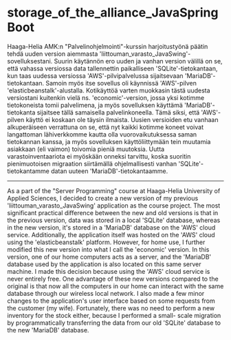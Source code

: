 # storage_of_the_alliance_JavaSpringBoot

Haaga-Helia AMK:n "Palvelinohjelmointi"-kurssin harjoitustyönä päätin tehdä
uuden version aiemmasta 'liittouman_varasto_JavaSwing'-sovelluksestani. Suurin
käytännön ero uuden ja vanhan version välillä on se, että vahassa versiossa
data tallennettin paikalliseen 'SQLite'-tietokantaan, kun taas uudessa versiossa
'AWS'-pilvipalvelussa sijaitsevaan 'MariaDB'-tietokantaan. Samoin myös itse
sovellus oli käynnissä 'AWS'-pilven 'elasticbeanstalk'-alustalla. Kotikäyttöä
varten muokkasin tästä uudesta versiostani kuitenkin vielä ns. 'economic'-version,
jossa yksi kotimme tietokoneista tomii palvelimena, ja myös sovelluksen käyttämä
'MariaDB'-tietokanta sijaitsee tällä samaisella palvelinkoneella. Tämä siksi,
että 'AWS'-pilven käyttö ei koskaan ole täysin ilmaista. Uusien versioiden etu
vanhaan alkuperäiseen verrattuna on se, että nyt kaikki kotimme koneet voivat
langattoman lähiverkkomme kautta olla vuorovaikutuksessa saman tietokannan kanssa,
ja myös sovelluksen käyttöliittymään tein muutamia asiakkaan (eli vaimon) toivomia
pieniä muutoksia. Uutta varastoinventaariota ei myöskään onneksi tarvittu, koska
suoritin pienimuotoisen migraation siirtämällä ohjelmallisesti vanhan 'SQLite'-
tietokantamme datan uuteen 'MariaDB'-tietokantaamme. 

---

As a part of the "Server Programming" course at Haaga-Helia University of Applied
Sciences, I decided to create a new version of my previous 'liittouman_varasto_JavaSwing'
application as the course project. The most significant practical difference between
the new and old versions is that in the previous version, data was stored in a local
'SQLite' database, whereas in the new version, it's stored in a 'MariaDB' database on
the 'AWS' cloud service. Additionally, the application itself was hosted on the 'AWS'
cloud using the 'elasticbeanstalk' platform. However, for home use, I further modified
this new version into what I call the 'economic' version. In this version, one of our
home computers acts as a server, and the 'MariaDB' database used by the application is
also located on this same server machine. I made this decision because using the 'AWS'
cloud service is never entirely free. One advantage of these new versions compared to
the original is that now all the computers in our home can interact with the same database
through our wireless local network. I also made a few minor changes to the application's
user interface based on some requests from the customer (my wife). Fortunately, there
was no need to perform a new inventory for the stock either, because I performed a small-
scale migration by programmatically transferring the data from our old 'SQLite' database
to the new 'MariaDB' database.
